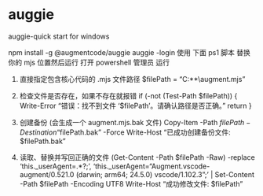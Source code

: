 # auggie
auggie-quick start for windows

npm install -g @augmentcode/auggie
auggie -login
使用 下面 ps1 脚本
替换你的 mjs 位置然后运行
打开 powershell 管理员 运行

1. 直接指定包含核心代码的 .mjs 文件路径
$filePath = “C:**\augment.mjs”

2. 检查文件是否存在，如果不存在就报错
if (-not (Test-Path $filePath)) {
Write-Error “错误：找不到文件 ‘$filePath’。请确认路径是否正确。”
return
}

3. 创建备份 (会生成一个 augment.mjs.bak 文件)
Copy-Item -Path $filePath -Destination “$filePath.bak” -Force
Write-Host “已成功创建备份文件: $filePath.bak”

4. 读取、替换并写回正确的文件
(Get-Content -Path $filePath -Raw) -replace ‘this._userAgent=.*?;’, ‘this._userAgent=“Augment.vscode-augment/0.521.0 (darwin; arm64; 24.5.0) vscode/1.102.3”;’ | Set-Content -Path $filePath -Encoding UTF8
Write-Host “成功修改文件: $filePath”
